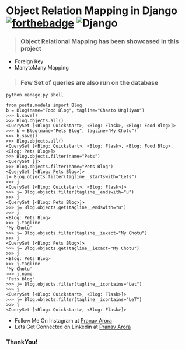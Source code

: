 # Object Relation Mapping in Django [![forthebadge](https://forthebadge.com/images/badges/made-with-python.svg)](https://forthebadge.com) <img alt="Django" src="https://img.shields.io/badge/django-%23092E20.svg?&style=for-the-badge&logo=django&logoColor=white"/>

> ### Object Relational Mapping has been showcased in this project

* Foreign Key
* ManytoMany Mapping

> ### Few Set of queries are also run on the database

```
python manage.py shell

from posts.models import Blog
b = Blog(name="Food Blog", tagline="Chaato Ungliyan")
>>> b.save()
>>> Blog.objects.all()
<QuerySet [<Blog: Quickstart>, <Blog: Flask>, <Blog: Food Blog>]>
>>> b = Blog(name="Pets Blog", tagline="My Chotu")
>>> b.save()
>>> Blog.objects.all() 
<QuerySet [<Blog: Quickstart>, <Blog: Flask>, <Blog: Food Blog>, <Blog: Pets Blog>]>
>>> Blog.objects.filter(name="Pets")
<QuerySet []>
>>> Blog.objects.filter(name="Pets Blog") 
<QuerySet [<Blog: Pets Blog>]>
j= Blog.objects.filter(tagline__startswith="Lets")  
>>> j
<QuerySet [<Blog: Quickstart>, <Blog: Flask>]>
>>> j= Blog.objects.filter(tagline__endswith="u")    
>>> j
<QuerySet [<Blog: Pets Blog>]>
>>> j= Blog.objects.get(tagline__endswith="u")    
>>> j
<Blog: Pets Blog>
>>> j.tagline
'My Chotu'
>>> j= Blog.objects.filter(tagline__iexact="My Chotu") 
>>> j
<QuerySet [<Blog: Pets Blog>]>
>>> j= Blog.objects.get(tagline__iexact="My Chotu")
>>> j
<Blog: Pets Blog>
>>> j.tagline
'My Chotu'
>>> j.name
'Pets Blog'
>>> j= Blog.objects.filter(tagline__icontains="Let")
>>> j
<QuerySet [<Blog: Quickstart>, <Blog: Flask>]>
>>> j= Blog.objects.filter(tagline__icontains="LeT")
>>> j
<QuerySet [<Blog: Quickstart>, <Blog: Flask>]>
```
* Follow Me On Instagram at [Pranav Arora](https://www.instagram.com/arorapranav187)
* Lets Get Connected on Linkedin at [Pranav Arora](https://www.linkedin.com/in/pranav-arora-354b71bb/)


### ThankYou!

